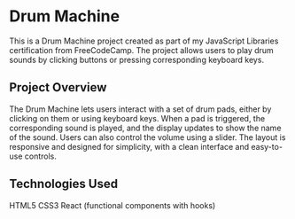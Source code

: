 # Drum Machine

This is a Drum Machine project created as part of my JavaScript Libraries certification from FreeCodeCamp. The project allows users to play drum sounds by clicking buttons or pressing corresponding keyboard keys.

## Project Overview

The Drum Machine lets users interact with a set of drum pads, either by clicking on them or using keyboard keys. When a pad is triggered, the corresponding sound is played, and the display updates to show the name of the sound. Users can also control the volume using a slider. The layout is responsive and designed for simplicity, with a clean interface and easy-to-use controls.

## Technologies Used

HTML5
CSS3
React (functional components with hooks)
